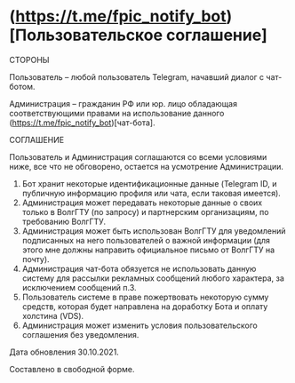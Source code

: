 # (https://t.me/fpic_notify_bot)[Пользовательское соглашение]

СТОРОНЫ

Пользователь – любой пользователь Telegram, начавший диалог с чат-ботом.

Администрация – гражданин РФ или юр. лицо обладающая соответствующими правами на использование данного (https://t.me/fpic_notify_bot)[чат-бота]. 

СОГЛАШЕНИЕ

Пользователь и Администрация соглашаются со всеми условиями ниже, все что не обговорено, остается на усмотрение Администрации.

1. Бот хранит некоторые идентификационные данные (Telegram ID, и публичную информацию профиля или чата, если таковая имеется).  
2. Администрация может передавать некоторые данные о своих только в ВолгГТУ (по запросу) и партнерским организациям, по требованию ВолгГТУ.
3. Администрация может быть использован ВолгГТУ для уведомлений подписанных на него пользователей о важной информации (для этого мне должны направить официальное письмо от ВолгГТУ на почту).
4. Администрация чат-бота обязуется не использовать данную систему для рассылки рекламных сообщений любого характера, за исключением сообщений п.3.
5. Пользователь системе в праве пожертвовать некоторую сумму средств, которая будет направлена на доработку Бота и оплату холстина (VDS).
6. Администрация может изменить условия пользовательского соглашения без уведомления.

Дата обновления 30.10.2021. 

Составлено в свободной форме. 
